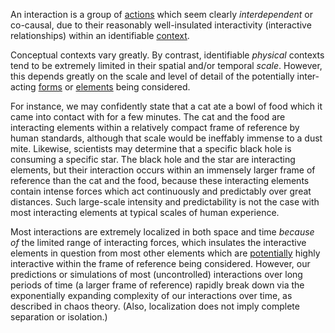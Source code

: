 An interaction is a group of [actions](https://github.com/gcassel/Modular-Organization-Terminology/blob/master/terms/action.md) which seem clearly *interdependent* or co-causal, due to their reasonably well-insulated interactivity (interactive relationships) within an identifiable [context](https://github.com/gcassel/Modular-Organization-Terminology/blob/master/terms/context.md).
 
Conceptual contexts vary greatly.   By contrast, identifiable *physical* contexts tend to be extremely limited in their spatial and/or temporal *scale*.  However, this depends greatly on the scale and level of detail of the potentially inter-acting [forms](https://github.com/gcassel/Modular-Organization-Terminology/blob/master/terms/form.md) or [elements](https://github.com/gcassel/Modular-Organization-Terminology/blob/master/terms/element.md) being considered.  
 
For instance, we may confidently state that a cat ate a bowl of food which it came into contact with for a few minutes.  The cat and the food are interacting elements within a relatively compact frame of reference by human standards, although that scale would be ineffably immense to a dust mite.  Likewise, scientists may determine that a specific black hole is consuming a specific star.  The  black hole and the star are interacting elements, but their interaction occurs within an immensely larger frame of reference than the cat and the food, because these interacting elements contain intense forces which act continuously and predictably over great distances.   Such large-scale intensity and predictability is not the case with most interacting elements at typical scales of human experience.  
 
Most interactions are extremely localized in both space and time *because of* the limited range of interacting forces, which insulates the interactive elements in question from most other elements which are [potentially](https://github.com/gcassel/Modular-Organization-Terminology/blob/master/terms/potential.md) highly interactive within the frame of reference being considered.  However, our predictions or simulations of most (uncontrolled) interactions over long periods of time (a larger frame of reference) rapidly break down via the exponentially expanding complexity of our interactions over time, as described in chaos theory.   (Also, localization does not imply complete separation or isolation.)
